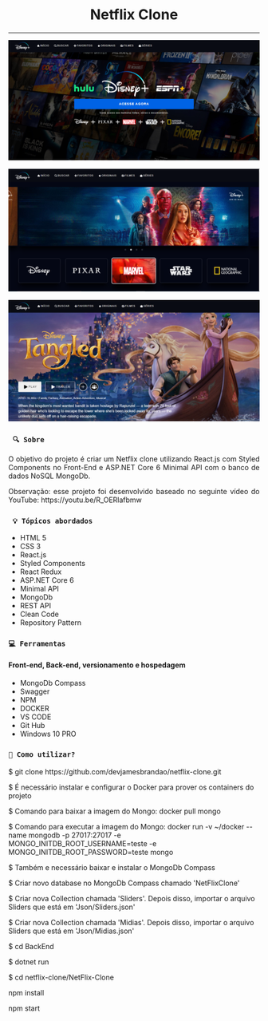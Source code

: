 <h1 align="center"><strong>Netflix Clone</strong></h1>

<hr/>

<p align="center">
    <img src="/Imagens/inicio.png" alt="Página de início" title="Início">
</p> 

<p align="center">
    <img src="/Imagens/home.png" alt="Página de conteúdo" title="Conteúdo">
</p> 

<p align="center">
    <img src="/Imagens/detalhes.png" alt="Página de detalhes" title="Detalhes">
</p> 


### ` 🔍 Sobre`

<p align="justify">O objetivo do projeto é criar um Netflix clone utilizando React.js com Styled Components no Front-End e ASP.NET Core 6 Minimal API com o banco de dados NoSQL MongoDb.</p>

<p align="justify">Observação: esse projeto foi desenvolvido baseado no seguinte vídeo do YouTube: https://youtu.be/R_OERlafbmw</p>

### ` 💡 Tópicos abordados`

* HTML 5
* CSS 3
* React.js
* Styled Components
* React Redux
* ASP.NET Core 6
* Minimal API
* MongoDb
* REST API
* Clean Code
* Repository Pattern

### `💻 Ferramentas`

#### Front-end, Back-end, versionamento e hospedagem

* MongoDb Compass
* Swagger
* NPM
* DOCKER
* VS CODE
* Git Hub
* Windows 10 PRO

### `🔎 Como utilizar?`

<p>$ git clone https://github.com/devjamesbrandao/netflix-clone.git</p>

<p>$ É necessário instalar e configurar o Docker para prover os containers do projeto</p>

<p>$ Comando para baixar a imagem do Mongo: docker pull mongo</p>

<p>$ Comando para executar a imagem do Mongo: docker run -v ~/docker --name mongodb -p 27017:27017 -e MONGO_INITDB_ROOT_USERNAME=teste -e MONGO_INITDB_ROOT_PASSWORD=teste mongo</p>

<p>$ Também e necessário baixar e instalar o MongoDb Compass</p>

<p>$ Criar novo database no MongoDb Compass chamado 'NetFlixClone'</p>

<p>$ Criar nova Collection chamada 'Sliders'. Depois disso, importar o arquivo Sliders que está em 'Json/Sliders.json'</p>

<p>$ Criar nova Collection chamada 'Midias'. Depois disso, importar o arquivo Sliders que está em 'Json/Midias.json'</p>

<p>$ cd BackEnd</p>

<p>$ dotnet run</p>

<p>$ cd netflix-clone/NetFlix-Clone</p>

<p>npm install</p>

<p>npm start</p>